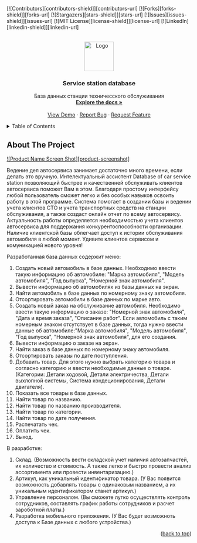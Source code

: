  
<!-- Improved compatibility of back to top link: See: https://github.com/othneildrew/Best-README-Template/pull/73 -->
<a name="readme-top"></a>
<!--
*** Thanks for checking out the Best-README-Template. If you have a suggestion
*** that would make this better, please fork the repo and create a pull request
*** or simply open an issue with the tag "enhancement".
*** Don't forget to give the project a star!
*** Thanks again! Now go create something AMAZING! :D
-->



<!-- PROJECT SHIELDS -->
<!--
*** I'm using markdown "reference style" links for readability.
*** Reference links are enclosed in brackets [ ] instead of parentheses ( ).
*** See the bottom of this document for the declaration of the reference variables
*** for contributors-url, forks-url, etc. This is an optional, concise syntax you may use.
*** https://www.markdownguide.org/basic-syntax/#reference-style-links
-->
[![Contributors][contributors-shield]][contributors-url]
[![Forks][forks-shield]][forks-url]
[![Stargazers][stars-shield]][stars-url]
[![Issues][issues-shield]][issues-url]
[![MIT License][license-shield]][license-url]
[![LinkedIn][linkedin-shield]][linkedin-url]



<!-- PROJECT LOGO -->
<br />
<div align="center">
  <a href="https://github.com/othneildrew/Best-README-Template">
    <img src="images/logo.png" alt="Logo" width="80" height="80">
  </a>

  <h3 align="center">Service station database</h3>

  <p align="center">База данных станции техничесского обслуживания<br />
    <a href="https://github.com/othneildrew/Best-README-Template"><strong>Explore the docs »</strong></a>
    <br />
    <br />
    <a href="https://github.com/othneildrew/Best-README-Template">View Demo</a>
    ·
    <a href="https://github.com/othneildrew/Best-README-Template/issues">Report Bug</a>
    ·
    <a href="https://github.com/othneildrew/Best-README-Template/issues">Request Feature</a>
  </p>
</div>



<!-- TABLE OF CONTENTS -->
<details>
  <summary>Table of Contents</summary>
  <ol>
    <li>
      <a href="#about-the-project">About The Project</a>
      <ul>
        <li><a href="#built-with">Built With</a></li>
      </ul>
    </li>
    <li>
      <a href="#getting-started">Getting Started</a>
      <ul>
        <li><a href="#prerequisites">Prerequisites</a></li>
        <li><a href="#installation">Installation</a></li>
      </ul>
    </li>
    <li><a href="#usage">Usage</a></li>
    <li><a href="#roadmap">Roadmap</a></li>
    <li><a href="#contributing">Contributing</a></li>
    <li><a href="#license">License</a></li>
    <li><a href="#contact">Contact</a></li>
    <li><a href="#acknowledgments">Acknowledgments</a></li>
  </ol>
</details>



<!-- ABOUT THE PROJECT -->
## About The Project

[![Product Name Screen Shot][product-screenshot]](https://example.com)

Ведение дел автосервиса занимает достаточно много времени, если делать это вручную. Интелектуальный ассистент Database of car service station позволяющий быстрее и качественней обслуживать клиентов автосервиса поможет Вам в этом. Благодаря простому интерфейсу любой пользователь сможет легко и без особых навыков освоить работу в этой программе. Система помогает в создании базы и ведении учета клиентов СТО и учета транспортных средств на станции обслуживания, а также создаст онлайн отчет по всему автосервису.
Актуальность работы определяется необходимостью учета клиентов автосервиса для поддержания конкурентоспособности организации. 
Наличие клиентской базы облегчает доступ к истории обслуживания автомобиля в любой момент. Удивите клиентов сервисом и комуникацией нового уровня!

Разработанная база данных содержит меню:
1. Создать новый автомобиль в базе данных. Необходимо ввести такую информацию об автомобиле: "Марка автомобиля", "Модель автомобиля", "Год выпуска", "Номерной знак автомобиля".
2. Вывести информацию об автомобилях из базы данных на экран.
3. Найти автомобиль в базе данных по номерному знаку автомобиля.
4. Отсортировать автомобили в базе данных по марке авто.
5. Создать новый заказ на обслуживание автомобиля. Необходимо ввести такую информацию о заказе: "Номерной знак автомобиля", "Дата и время заказа", "Описание работ". Если автомобиль с таким номерным знаком отсутствует в базе данных, тогда нужно ввести данные об автомобиле:"Марка автомобиля", "Модель автомобиля", "Год выпуска", "Номерной знак автомобиля", для его создания. 
6. Вывести информацию о заказе на экран.
7. Найти заказ в базе данных по номерному знаку автомобиля.
8. Отсортировать заказы по дате поступления.
9. Добавить товар. Для этого нужно выбрать категорию товара и согласно категорию и ввести необходимые данные о товаре.(Категории: Детали ходовой, Детали электричества, Детали выхлопной системы, Система кондеционирования, Детали двигателя).
10. Показать все товары в базе данных.
11. Найти товар по названию.
12. Найти товар по названию производителя.
13. Найти товар по категории.
14. Найти товар по дате получения.
15. Распечатать чек.
16. Оплатить чек.
17. Выход.

В разработке:
1. Склад. (Возможность вести складской учет наличия автозапчастей, их количество и стоимость. А также легко и быстро провести анализ ассортимента или провести инвентаризацию.)
2. Артикул, как уникальный идентификатор товара. (У Вас появится возможность добавлять товары с одинаковым названием, а их уникальным идентификатором станет артикул.)
3. Управление персоналом. (Вы сможете лугко осуществлять контроль сотрудников, составлять график работы сотрудников и расчет зароботной платы.)
4. Разработка мобильного приложения. (У Вас будет возможноть доступа к Базе данных с любого устройства.)

<p align="right">(<a href="#readme-top">back to top</a>)</p>


